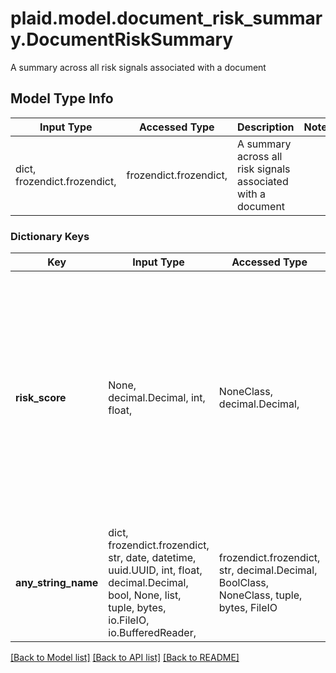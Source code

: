 # plaid.model.document_risk_summary.DocumentRiskSummary

A summary across all risk signals associated with a document

## Model Type Info
Input Type | Accessed Type | Description | Notes
------------ | ------------- | ------------- | -------------
dict, frozendict.frozendict,  | frozendict.frozendict,  | A summary across all risk signals associated with a document | 

### Dictionary Keys
Key | Input Type | Accessed Type | Description | Notes
------------ | ------------- | ------------- | ------------- | -------------
**risk_score** | None, decimal.Decimal, int, float,  | NoneClass, decimal.Decimal,  | A number between 0 and 100, inclusive, where a score closer to 0 indicates a document is likely to be trustworthy and a score closer to 100 indicates a document is likely to be fraudulent | 
**any_string_name** | dict, frozendict.frozendict, str, date, datetime, uuid.UUID, int, float, decimal.Decimal, bool, None, list, tuple, bytes, io.FileIO, io.BufferedReader,  | frozendict.frozendict, str, decimal.Decimal, BoolClass, NoneClass, tuple, bytes, FileIO | any string name can be used but the value must be the correct type | [optional]

[[Back to Model list]](../../README.md#documentation-for-models) [[Back to API list]](../../README.md#documentation-for-api-endpoints) [[Back to README]](../../README.md)

